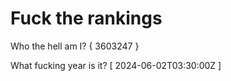 # Fuck the rankings

Who the hell am I?
{ 3603247 }

What fucking year is it?
[ 2024-06-02T03:30:00Z ]
